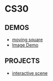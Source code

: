 # CS30

## DEMOS
- [moving square](movingsquare)
- [Image Demo](image-demo)
## PROJECTS
- [interactive scene](interactivescene)